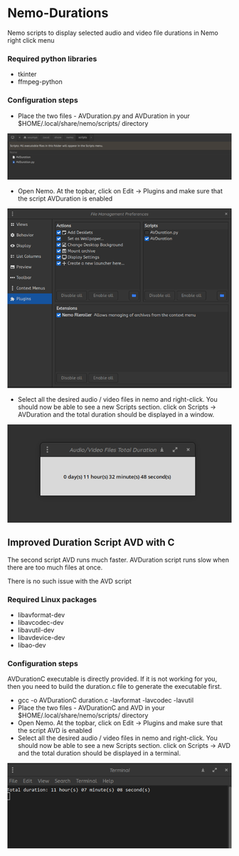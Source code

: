 # Nemo-Durations
Nemo scripts to display selected audio and video file durations in Nemo right click menu

### Required python libraries
* tkinter
* ffmpeg-python

### Configuration steps


* Place the two files - AVDuration.py and AVDuration in your $HOME/.local/share/nemo/scripts/ directory

![localImage](./img/place.png)

* Open Nemo. At the topbar, click on Edit -> Plugins and make sure that the script AVDuration is enabled

![localImage](./img/enable.png)

* Select all the desired audio / video files in nemo and right-click. You should now be able to see a new Scripts section. click on Scripts -> AVDuration and the total duration should be displayed in a window.

![localImage](./img/result.png)

## Improved Duration Script AVD with C
The second script AVD runs much faster. AVDuration script runs slow when there are too much files at once.

There is no such issue with the AVD script

### Required Linux packages
* libavformat-dev
* libavcodec-dev
* libavutil-dev
* libavdevice-dev
* libao-dev

### Configuration steps
AVDurationC executable is directly provided. If it is not working for you, then you need to build the duration.c file to generate the executable first.

* gcc -o AVDurationC duration.c -lavformat -lavcodec -lavutil
* Place the two files - AVDurationC and AVD in your $HOME/.local/share/nemo/scripts/ directory
* Open Nemo. At the topbar, click on Edit -> Plugins and make sure that the script AVD is enabled
* Select all the desired audio / video files in nemo and right-click. You should now be able to see a new Scripts section. click on Scripts -> AVD and the total duration should be displayed in a terminal.

![localImage](./img/AVDresult.png)